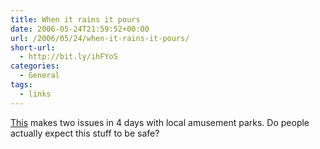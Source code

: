 ```yaml
---
title: When it rains it pours
date: 2006-05-24T21:59:52+00:00
url: /2006/05/24/when-it-rains-it-pours/
short-url:
  - http://bit.ly/ihFYoS
categories:
  - General
tags:
  - links
---
```

<a href="http://www.startribune.com/462/story/452639.html">This</a> makes two issues in 4 days with local amusement parks. Do people actually expect this stuff to be safe?